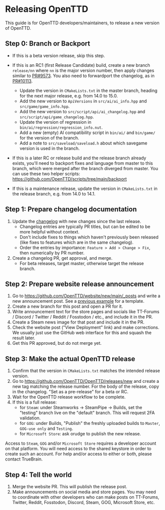 # Releasing OpenTTD

This guide is for OpenTTD developers/maintainers, to release a new version of OpenTTD.

## Step 0: Branch or Backport

* If this is a beta version release, skip this step.

* If this is an RC1 (first Release Candidate) build, create a new branch `release/nn` where `nn` is the major version number, then apply changes similar to [PR#9573](https://github.com/OpenTTD/OpenTTD/pull/9573). You also need to forwardport the changelog, as in [PR#10113](https://github.com/OpenTTD/OpenTTD/pull/10113).
  * Update the version in `CMakeLists.txt` in the master branch, heading for the next major release, e.g. from 14.0 to 15.0.
  * Add the new version to `ApiVersions` in `src/ai/ai_info.hpp` and `src/game/game_info.hpp`.
  * Add the new version to `src/script/api/ai_changelog.hpp` and `src/script/api/game_changelog.hpp`.
  * Update the version of regression in `bin/ai/regression/regression_info.nut`.
  * Add a new (empty) AI compatibility script in `bin/ai/` and `bin/game/` for the version of the branch.
  * Add a note to `src/saveload/saveload.h` about which savegame version is used in the branch.

* If this is a later RC or release build and the release branch already exists, you'll need to backport fixes and language from master to this branch, which were merged after the branch diverged from master. You can use these two helper scripts: https://github.com/OpenTTD/scripts/tree/main/backport

* If this is a maintenance release, update the version in `CMakeLists.txt` in the release branch, e.g. from 14.0 to 14.1.

## Step 1: Prepare changelog documentation

1. Update the [changelog](../changelog.md) with new changes since the last release.
   * Changelog entries are typically PR titles, but can be edited to be more helpful without context.
   * Don't include fixes to things which haven't previously been released (like fixes to features which are in the same changelog).
   * Order the entries by importance: `Feature > Add > Change > Fix`, then numerically by PR number.
2. Create a changelog PR, get approval, and merge.
   * For beta releases, target master, otherwise target the release branch.

## Step 2: Prepare website release announcement

1. Go to https://github.com/OpenTTD/website/new/main/_posts and write a new announcement post. See a [previous example](https://github.com/OpenTTD/website/pull/238) for a template.
2. Create a new branch for this post and open a PR for it.
3. Write announcement text for the store pages and socials like TT-Forums / Discord / Twitter / Reddit / Fosstodon / etc., and include it in the PR.
4. Create a Steam news image for that post and include it in the PR.
5. Check the website post ("View Deployment" link) and make corrections. We usually just use the GitHub web interface for this and squash the result later.
6. Get this PR approved, but do not merge yet.

## Step 3: Make the actual OpenTTD release

1. Confirm that the version in `CMakeLists.txt` matches the intended release version.
2. Go to https://github.com/OpenTTD/OpenTTD/releases/new and create a new tag matching the release number. For the body of the release, copy in the changelog. "Set as a pre-release" for a beta or RC.
3. Wait for the OpenTTD release workflow to be complete.
4. If this is a full release:
   * for `Steam`: under Steamworks -> SteamPipe -> Builds, set the "testing" branch live on the "default" branch. This will request 2FA validation.
   * for `GOG`: under Builds, "Publish" the freshly uploaded builds to `Master`, `GOG-use only` and `Testing`.
   * for `Microsoft Store`: ask orudge to publish the new release.

Access to `Steam`, `GOG` and/or `Microsoft Store` requires a developer account on that platform.
You will need access to the shared keystore in order to create such an account.
For help and/or access to either or both, please contact TrueBrain.

## Step 4: Tell the world

1. Merge the website PR. This will publish the release post.
2. Make announcements on social media and store pages. You may need to coordinate with other developers who can make posts on TT-Forums, Twitter, Reddit, Fosstodon, Discord, Steam, GOG, Microsoft Store, etc.
